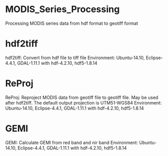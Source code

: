 MODIS_Series_Processing
=======================

Processing MODIS series data from hdf format to geotiff format

# hdf2tiff
hdf2tiff: Convert from hdf file to tiff file
Environment: Ubuntu-14.10, Eclipse-4.4.1, GDAL-1.11.1 with hdf-4.2.10, hdf5-1.8.14

# ReProj
ReProj: Reproject MODIS data from geotiff file to geotiff file.
	May be used after hdf2tiff.
	The default output projection is UTM51-WGS84
Environment: Ubuntu-14.10, Eclipse-4.4.1, GDAL-1.11.1 with hdf-4.2.10, hdf5-1.8.14

# GEMI
GEMI: Calculate GEMI from red band and nir band
Environment: Ubuntu-14.10, Eclipse-4.4.1, GDAL-1.11.1 with hdf-4.2.10, hdf5-1.8.14
